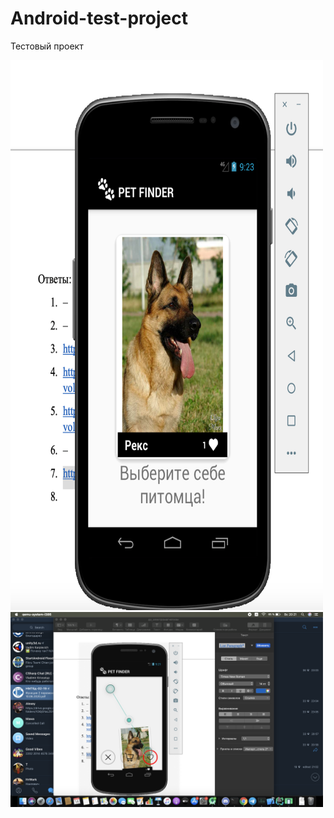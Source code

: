 # Android-test-project
Тестовый проект

<img src="https://github.com/gnom6584/Android-test-project/blob/master/s1.png" width="500" height="880"/>


<img src="https://github.com/gnom6584/Android-test-project/blob/master/s2.png" width="500" height="312"/>

